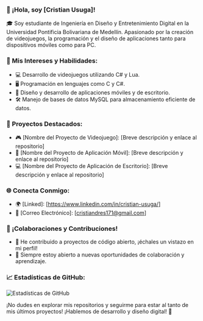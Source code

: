 ### 👋 ¡Hola, soy [Cristian Usuga]!

🎓 Soy estudiante de Ingeniería en Diseño y Entretenimiento Digital en la Universidad Pontificia Bolivariana de Medellín. Apasionado por la creación de videojuegos, la programación y el diseño de aplicaciones tanto para dispositivos móviles como para PC.

### 🚀 Mis Intereses y Habilidades:

- 💻 Desarrollo de videojuegos utilizando C# y Lua.
- 🖥️ Programación en lenguajes como C y C#.
- 📱 Diseño y desarrollo de aplicaciones móviles y de escritorio.
- 🛠️ Manejo de bases de datos MySQL para almacenamiento eficiente de datos.

### 🌟 Proyectos Destacados:

- 🎮 [Nombre del Proyecto de Videojuego]: [Breve descripción y enlace al repositorio]
- 📱 [Nombre del Proyecto de Aplicación Móvil]: [Breve descripción y enlace al repositorio]
- 💻 [Nombre del Proyecto de Aplicación de Escritorio]: [Breve descripción y enlace al repositorio]

### 🌐 Conecta Conmigo:

- 🌍 [Linked]: [https://www.linkedin.com/in/cristian-usuga/]
- 📧 [Correo Electrónico]: [cristiandres171@gmail.com]

### 🤝 ¡Colaboraciones y Contribuciones!

- 👥 He contribuido a proyectos de código abierto, ¡échales un vistazo en mi perfil!
- 🌟 Siempre estoy abierto a nuevas oportunidades de colaboración y aprendizaje.

### 📈 Estadísticas de GitHub:

![Estadísticas de GitHub](URL_de_la_imagen)

¡No dudes en explorar mis repositorios y seguirme para estar al tanto de mis últimos proyectos! ¡Hablemos de desarrollo y diseño digital! 🚀

<!--
**Cristian171/Cristian171** is a ✨ _special_ ✨ repository because its `README.md` (this file) appears on your GitHub profile.

Here are some ideas to get you started:

- 🔭 I’m currently working on ...
- 🌱 I’m currently learning ...
- 👯 I’m looking to collaborate on ...
- 🤔 I’m looking for help with ...
- 💬 Ask me about ...
- 📫 How to reach me: ...
- 😄 Pronouns: ...
- ⚡ Fun fact: ...
-->

